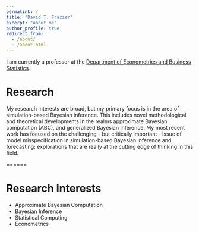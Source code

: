 ```yaml
---
permalink: /
title: "David T. Frazier"
excerpt: "About me"
author_profile: true
redirect_from: 
  - /about/
  - /about.html
---
```

I am currently a professor at the [Department of Econometrics and Business Statistics](https://www.monash.edu/business/ebs). 


Research
======
My research interests are broad, but my primary focus is in the area of simulation-based Bayesian inference. 
This includes novel methodological and theoretical developments in the realms approximate Bayesian computation (ABC), and generalized Bayesian inference. 
My most recent work has focused on the challenging - but critically important - issue of model misspecification in simulation-based Bayesian inference and forecasting; explorations that are really at the cutting edge of thinking in this field.

======

Research Interests
======

- Approximate Bayesian Computation
- Bayesian Inference
- Statistical Computing
- Econometrics

